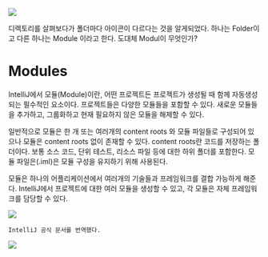 ![](https://i.imgur.com/r1GX7Ah.png)

디렉토리를 살펴보다가 폴더마다 아이콘이 다르다는 것을 알게되었다. 하나는 Folder이고 다른 하나는 Module 이라고 한다. 도대체 Modul이 무엇인가? 

# Modules 

IntelliJ에서 모듈(Module)이란, 어떤 프로젝트든 프로젝트가 생성될 때 함께 자동생성되는 필수적인 요소이다. 프로젝트들은 다양한 모듈들을 포함할 수 있다. 새로운 모듈들을 추가하고, 그룹화하고 현재 필요하지 않은 모듈을 해제할 수 있다.

일반적으로 모듈은 한 개 또는 여러개의 content roots 와 모듈 파일들로 구성되어 있으나 모듈은 content roots 없이 존재할 수 있다. content roots란 코드를 저장하는 폴더이다. 보통 소스 코드, 단위 테스트, 리소스 파일 등에 대한 하위 폴더를 포함한다. 모듈 파일은(.iml)은 모듈 구성을 유지하기 위해 사용된다. 

모듈은 하나의 어플리케이션에서 여러개의 기술들과 프레임워크를 결합 가능하게 해준다. IntelliJ에서 프로젝트에 대한 여러 모듈을 생성할 수 있고, 각 모듈은 자체 프레임워크를 담당할 수 있다. 

![](https://i.imgur.com/XdqdE17.png)




`IntelliJ 공식 문서를 번역했다.`





![](https://i.imgur.com/oupFIiG.png)
